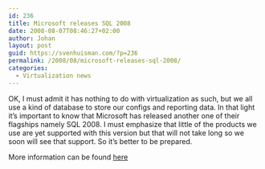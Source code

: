 ```yaml
---
id: 236
title: Microsoft releases SQL 2008
date: 2008-08-07T08:46:27+02:00
author: Johan
layout: post
guid: https://svenhuisman.com/?p=236
permalink: /2008/08/microsoft-releases-sql-2008/
categories:
  - Virtualization news
---
```

OK, I must admit it has nothing to do with virtualization as such, but we all use a kind of database to store our configs and reporting data. In that light it&#8217;s important to know that Microsoft has released another one of their flagships namely SQL 2008. I must emphasize that little of the products we use are yet supported with this version but that will not take long so we soon will see that support. So it&#8217;s better to be prepared.

More information can be found <a href="http://www.microsoft.com/sqlserver/2008/en/us/overview.aspx" target="_blank">here</a>
